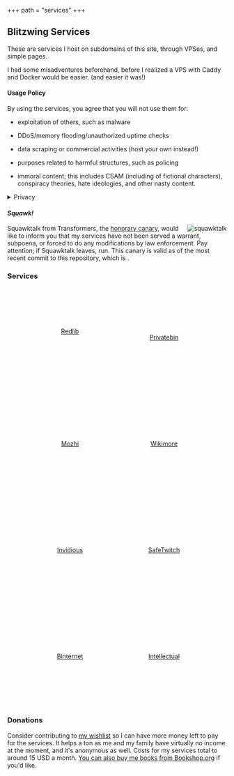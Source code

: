 +++
path = "services"
+++

<script src="https://code.iconify.design/iconify-icon/3.0.0/iconify-icon.min.js" defer></script>
Blitzwing Services
------------------

These are services I host on subdomains of this site, through VPSes, and simple pages.

I had some misadventures beforehand, before I realized a VPS with Caddy and Docker would be easier. (and easier it was!)
#### Usage Policy
By using the services, you agree that you will not use them for:

* exploitation of others, such as malware

* DDoS/memory flooding/unauthorized uptime checks

* data scraping or commercial activities (host your own instead!)

* purposes related to harmful structures, such as policing

* immoral content; this includes CSAM (including of fictional characters), conspiracy theories, hate ideologies, and other nasty content.

<details><summary>Privacy</summary>
By design, I do not log your usage of the services at all. The only things I log related to them are anonymous analytics of visits to this page via Umami, which can not personally identify you and are used to benefit the services via checking if they're being served fairly.

Anubis logs your IP, but can not see what pages you actually visit.

For encrypted services, I don't even know what's in the paste/upload/etc. I can only respond to a takedown if you have the full URL.

For anything under frontends, takedown requests will be ignored as I have no control on what's on them. They're proxies.</details>

#### _Squawk!_

<span style="float:right;">![squawktalk](/squawktalk.png)</span> Squawktalk from Transformers, the [honorary canary](https://www.eff.org/deeplinks/2014/04/warrant-canary-faq), would like to inform you that my services have not been served a warrant, subpoena, or forced to do any modifications by law enforcement. Pay attention; if Squawktalk leaves, run. This canary is valid as of the most recent commit to this repository, which is <span id="commit-date"></span>.

### Services

<div style="display:flex;flex-wrap:wrap;gap:1rem;justify-content:center;text-align:center;color:#eee;">
  <!-- Redlib: icon only, no label -->
  <a href="https://rl.blitzw.in" target="_blank"
     style="width:200px;height:200px;display:flex;flex-direction:column;align-items:center;justify-content:center;">
    <iconify-icon icon="mdi:reddit" style="font-size:8rem;" inline></iconify-icon>
    <span>Redlib</span>
  </a>    

  <!-- Privatebin -->
  <a href="https://bin.blitzw.in" target="_blank"
     style="width:200px;height:200px;display:flex;flex-direction:column;align-items:center;justify-content:center;">
    <iconify-icon icon="mdi:pastebin" style="font-size:8rem;" inline></iconify-icon>
    <span>Privatebin</span>
  </a>

  <!-- Mozhi -->
  <a href="https://moz.blitzw.in" target="_blank"
     style="width:200px;height:200px;display:flex;flex-direction:column;align-items:center;justify-content:center;">
    <iconify-icon icon="mdi:translate" style="font-size:8rem;" inline></iconify-icon>
    <span>Mozhi</span>
  </a>

  <!-- Wikimore -->
  <a href="https://wikimore.blitzw.in" target="_blank"
     style="width:200px;height:200px;display:flex;flex-direction:column;align-items:center;justify-content:center;">
    <iconify-icon icon="mdi:wikipedia" style="font-size:8rem;" inline></iconify-icon>
    <span>Wikimore</span>
  </a>

  <!-- Invidious -->
  <a href="https://tube.blitzw.in" target="_blank"
     style="width:200px;height:200px;display:flex;flex-direction:column;align-items:center;justify-content:center;">
    <iconify-icon icon="mdi:youtube" style="font-size:8rem;" inline></iconify-icon>
    <span>Invidious</span>
  </a>

  <!-- SafeTwitch -->
  <a href="https://twitch.blitzw.in" target="_blank"
     style="width:200px;height:200px;display:flex;flex-direction:column;align-items:center;justify-content:center;">
    <iconify-icon icon="mdi:twitch" style="font-size:8rem;" inline></iconify-icon>
    <span>SafeTwitch</span>
  </a>

  <!-- Binternet -->
  <a href="https://pin.blitzw.in" target="_blank"
     style="width:200px;height:200px;display:flex;flex-direction:column;align-items:center;justify-content:center;">
    <iconify-icon icon="mdi:pinterest" style="font-size:8rem;" inline></iconify-icon>
    <span>Binternet</span>
  </a>

  <!-- Intellectual -->
  <a href="https://genius.blitzw.in" target="_blank"
     style="width:200px;height:200px;display:flex;flex-direction:column;align-items:center;justify-content:center;">
    <iconify-icon icon="mdi:lightbulb-outline" style="font-size:8rem;" inline></iconify-icon>
    <span>Intellectual</span>
  </a>
</div>


### Donations
Consider contributing to [my wishlist](https://throne.com/gigirassy) so I can have more money left to pay for the services. It helps a ton as me and my family have virtually no income at the moment, and it's anonymous as well. Costs for my services total to around 15 USD a month. [You can also buy me books from Bookshop.org](https://bookshop.org/wishlists/61ca8d380887896314d43867300b67839f0ef315) if you'd like.

<script src="/js/canarydate.js" defer></script>
